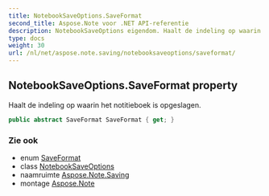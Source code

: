 ```yaml
---
title: NotebookSaveOptions.SaveFormat
second_title: Aspose.Note voor .NET API-referentie
description: NotebookSaveOptions eigendom. Haalt de indeling op waarin het notitieboek is opgeslagen.
type: docs
weight: 30
url: /nl/net/aspose.note.saving/notebooksaveoptions/saveformat/
---
```

## NotebookSaveOptions.SaveFormat property

Haalt de indeling op waarin het notitieboek is opgeslagen.

```csharp
public abstract SaveFormat SaveFormat { get; }
```

### Zie ook

* enum [SaveFormat](../../../aspose.note/saveformat/)
* class [NotebookSaveOptions](../)
* naamruimte [Aspose.Note.Saving](../../notebooksaveoptions/)
* montage [Aspose.Note](../../../)



